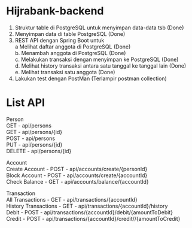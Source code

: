 # Hijrabank-backend

1. Struktur table di PostgreSQL untuk menyimpan data-data tsb (Done)
2. Menyimpan data di table PostgreSQL (Done)
3. REST API dengan Spring Boot untuk <br>
   a Melihat daftar anggota di PostgreSQL (Done) <br>
   b. Menambah anggota di PostgreSQL (Done) <br>
   c. Melakukan transaksi dengan menyimpan ke PostgreSQL (Done) <br>
   d. Melihat history transaksi antara satu tanggal ke tanggal lain (Done) <br>
   e. Melihat transaksi satu anggota (Done) <br>
4. Lakukan test dengan PostMan (Terlampir postman collection)

# List API

Person<br>
GET - api/persons<br>
GET - api/persons/{id}<br>
POST - api/persons<br>
PUT - api/persons/{id}<br>
DELETE - api/persons/{id}<br>

Account<br>
Create Account - POST - api/accounts/create/{personId}<br>
Block Account - POST - api/accounts/create/{accountId}<br>
Check Balance - GET - api/accounts/balance/{accountId}<br>

Transaction<br>
All Transactions - GET - api/transactions/{accountId}<br>
History Transactions - GET - api/transactions/{accountId}/history<br>
Debit - POST - api/transactions/{accountId}/debit/{amountToDebit}<br>
Credit - POST - api/transactions/{accountId}/credit//{amountToCredit}<br>

